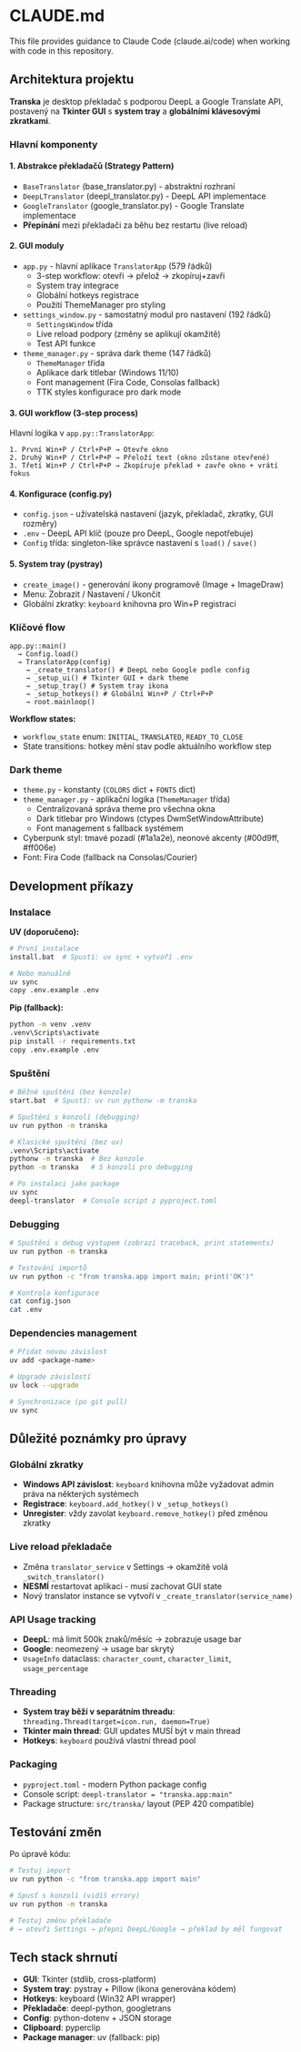 # CLAUDE.md

This file provides guidance to Claude Code (claude.ai/code) when working with code in this repository.

## Architektura projektu

**Transka** je desktop překladač s podporou DeepL a Google Translate API, postavený na **Tkinter GUI** s **system tray** a **globálními klávesovými zkratkami**.

### Hlavní komponenty

#### 1. **Abstrakce překladačů** (Strategy Pattern)
- `BaseTranslator` (base_translator.py) - abstraktní rozhraní
- `DeepLTranslator` (deepl_translator.py) - DeepL API implementace
- `GoogleTranslator` (google_translator.py) - Google Translate implementace
- **Přepínání** mezi překladači za běhu bez restartu (live reload)

#### 2. **GUI moduly**
- `app.py` - hlavní aplikace `TranslatorApp` (579 řádků)
  - 3-step workflow: otevři → přelož → zkopíruj+zavři
  - System tray integrace
  - Globální hotkeys registrace
  - Použití ThemeManager pro styling
- `settings_window.py` - samostatný modul pro nastavení (192 řádků)
  - `SettingsWindow` třída
  - Live reload podpory (změny se aplikují okamžitě)
  - Test API funkce
- `theme_manager.py` - správa dark theme (147 řádků)
  - `ThemeManager` třída
  - Aplikace dark titlebar (Windows 11/10)
  - Font management (Fira Code, Consolas fallback)
  - TTK styles konfigurace pro dark mode

#### 3. **GUI workflow** (3-step process)
Hlavní logika v `app.py::TranslatorApp`:
```
1. První Win+P / Ctrl+P+P → Otevře okno
2. Druhý Win+P / Ctrl+P+P → Přeloží text (okno zůstane otevřené)
3. Třetí Win+P / Ctrl+P+P → Zkopíruje překlad + zavře okno + vrátí fokus
```

#### 4. **Konfigurace** (config.py)
- `config.json` - uživatelská nastavení (jazyk, překladač, zkratky, GUI rozměry)
- `.env` - DeepL API klíč (pouze pro DeepL, Google nepotřebuje)
- `Config` třída: singleton-like správce nastavení s `load()` / `save()`

#### 5. **System tray** (pystray)
- `create_image()` - generování ikony programově (Image + ImageDraw)
- Menu: Zobrazit / Nastavení / Ukončit
- Globální zkratky: `keyboard` knihovna pro Win+P registraci

### Klíčové flow

```
app.py::main()
  → Config.load()
  → TranslatorApp(config)
    → _create_translator() # DeepL nebo Google podle config
    → _setup_ui() # Tkinter GUI + dark theme
    → _setup_tray() # System tray ikona
    → _setup_hotkeys() # Globální Win+P / Ctrl+P+P
    → root.mainloop()
```

**Workflow states:**
- `workflow_state` enum: `INITIAL`, `TRANSLATED`, `READY_TO_CLOSE`
- State transitions: hotkey mění stav podle aktuálního workflow step

### Dark theme

- `theme.py` - konstanty (`COLORS` dict + `FONTS` dict)
- `theme_manager.py` - aplikační logika (`ThemeManager` třída)
  - Centralizovaná správa theme pro všechna okna
  - Dark titlebar pro Windows (ctypes DwmSetWindowAttribute)
  - Font management s fallback systémem
- Cyberpunk styl: tmavé pozadí (#1a1a2e), neonové akcenty (#00d9ff, #ff006e)
- Font: Fira Code (fallback na Consolas/Courier)

## Development příkazy

### Instalace

**UV (doporučeno):**
```bash
# První instalace
install.bat  # Spustí: uv sync + vytvoří .env

# Nebo manuálně
uv sync
copy .env.example .env
```

**Pip (fallback):**
```bash
python -m venv .venv
.venv\Scripts\activate
pip install -r requirements.txt
copy .env.example .env
```

### Spuštění

```bash
# Běžné spuštění (bez konzole)
start.bat  # Spustí: uv run pythonw -m transka

# Spuštění s konzolí (debugging)
uv run python -m transka

# Klasické spuštění (bez uv)
.venv\Scripts\activate
pythonw -m transka  # Bez konzole
python -m transka   # S konzolí pro debugging

# Po instalaci jako package
uv sync
deepl-translator  # Console script z pyproject.toml
```

### Debugging

```bash
# Spuštění s debug výstupem (zobrazí traceback, print statements)
uv run python -m transka

# Testování importů
uv run python -c "from transka.app import main; print('OK')"

# Kontrola konfigurace
cat config.json
cat .env
```

### Dependencies management

```bash
# Přidat novou závislost
uv add <package-name>

# Upgrade závislostí
uv lock --upgrade

# Synchronizace (po git pull)
uv sync
```

## Důležité poznámky pro úpravy

### Globální zkratky
- **Windows API závislost**: `keyboard` knihovna může vyžadovat admin práva na některých systémech
- **Registrace**: `keyboard.add_hotkey()` v `_setup_hotkeys()`
- **Unregister**: vždy zavolat `keyboard.remove_hotkey()` před změnou zkratky

### Live reload překladače
- Změna `translator_service` v Settings → okamžitě volá `_switch_translator()`
- **NESMÍ** restartovat aplikaci - musí zachovat GUI state
- Nový translator instance se vytvoří v `_create_translator(service_name)`

### API Usage tracking
- **DeepL**: má limit 500k znaků/měsíc → zobrazuje usage bar
- **Google**: neomezený → usage bar skrytý
- `UsageInfo` dataclass: `character_count`, `character_limit`, `usage_percentage`

### Threading
- **System tray běží v separátním threadu**: `threading.Thread(target=icon.run, daemon=True)`
- **Tkinter main thread**: GUI updates MUSÍ být v main thread
- **Hotkeys**: `keyboard` používá vlastní thread pool

### Packaging
- `pyproject.toml` - modern Python package config
- Console script: `deepl-translator = "transka.app:main"`
- Package structure: `src/transka/` layout (PEP 420 compatible)

## Testování změn

Po úpravě kódu:
```bash
# Testuj import
uv run python -c "from transka.app import main"

# Spusť s konzolí (vidíš errory)
uv run python -m transka

# Testuj změnu překladače
# → otevři Settings → přepni DeepL/Google → překlad by měl fungovat
```

## Tech stack shrnutí

- **GUI**: Tkinter (stdlib, cross-platform)
- **System tray**: pystray + Pillow (ikona generována kódem)
- **Hotkeys**: keyboard (Win32 API wrapper)
- **Překladače**: deepl-python, googletrans
- **Config**: python-dotenv + JSON storage
- **Clipboard**: pyperclip
- **Package manager**: uv (fallback: pip)
